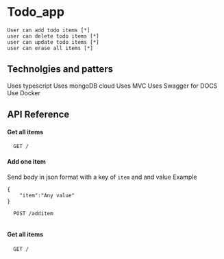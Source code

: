 # Todo_app

    User can add todo items [*]
    user can delete todo items [*]
    user can update todo items [*]
    user can erase all items [*]
    
## Technolgies and patters

Uses typescript 
Uses mongoDB cloud 
Uses MVC 
Uses Swagger for DOCS 
Use Docker 

## API Reference

#### Get all items

```
  GET /
```

#### Add one item

Send body in json format with a key of ```item``` and and value
Example
```
{
    "item":"Any value"
}
```

```
  POST /additem
  
```
#### Get all items

```
  GET /
```
